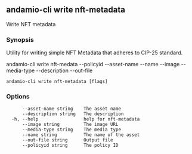## andamio-cli write nft-metadata

Write NFT metadata

### Synopsis


Utility for writing simple NFT Metadata that adheres to CIP-25 standard.

andamio-cli write nft-medata
	--policyid
	--asset-name
	--name
	--image
	--media-type
	--description
	--out-file

	

```
andamio-cli write nft-metadata [flags]
```

### Options

```
      --asset-name string    The asset name
      --description string   The description
  -h, --help                 help for nft-metadata
      --image string         The image URL
      --media-type string    The media type
      --name string          The name of the asset
      --out-file string      Output file
      --policyid string      The policy ID
```

